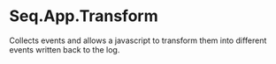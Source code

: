 # Seq.App.Transform
Collects events and allows a javascript to transform them into different events written back to the log.
